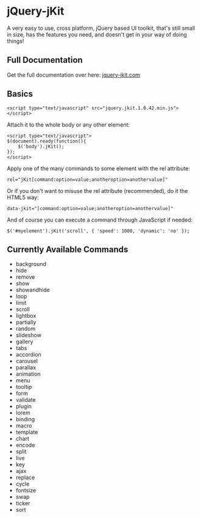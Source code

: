 jQuery-jKit
===========

A very easy to use, cross platform, jQuery based UI toolkit, that's still small in size, has the features you need, and doesn't get in your way of doing things!

Full Documentation
------------------

Get the full documentation over here: [jquery-jkit.com](http://jquery-jkit.com/)

Basics
------

    <script type="text/javascript" src="jquery.jkit.1.0.42.min.js"></script>

Attach it to the whole body or any other element:

    <script type="text/javascript">
    $(document).ready(function(){
        $('body').jKit();
    });
    </script>

Apply one of the many commands to some element with the rel attribute:

    rel="jKit[command:option=value;anotheroption=anothervalue]"

Or if you don't want to misuse the rel attribute (recommended), do it the HTML5 way:

    data-jkit="[command:option=value;anotheroption=anothervalue]"

And of course you can execute a command through JavaScript if needed:

    $('#myelement').jKit('scroll', { 'speed': 1000, 'dynamic': 'no' });


Currently Available Commands
--------

- background
- hide
- remove
- show
- showandhide
- loop
- limit
- scroll
- lightbox
- partially
- random
- slideshow
- gallery
- tabs
- accordion
- carousel
- parallax
- animation
- menu
- tooltip
- form
- validate
- plugin
- lorem
- binding
- macro
- template
- chart
- encode
- split
- live
- key
- ajax
- replace
- cycle
- fontsize
- swap
- ticker
- sort

